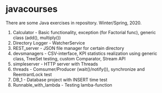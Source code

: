 # javacourses
There are some Java exercises in repository.
Winter/Spring, 2020.

1. Calculator - Basic functionality, exception (for Factorial func), generic class (add(), multiply())
2. Directory Logger - WatcherService
3. REST_server - JSON file manager for certain directory
4. devsmanagers - CSV-interface, KPI statistics realization using generic class,
   TreeSet testing, custom Comparator, Stream API
5. simpleserver - HTTP server with Threads
6. threads - Comsumer/Producer (wait()/notify()), synchronize and ReentrantLock test
7. DB_1 - Database project with INSERT time test
8. Runnable_with_lambda - Testing lamba-function
